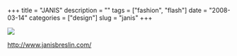 +++
title = "JANIS"
description = ""
tags = ["fashion", "flash"]
date = "2008-03-14"
categories = ["design"]
slug = "janis"
+++


 

  <div id="screens-thumbs" class="clearfix">
    <div class="txt-center" id="design-submission"><a href="http://www.janisbreslin.com/"><img id='bluga-thumbnail-806' class='bluga-thumbnail large' src='http://media.konigi.com/bluga/
wt47f278fe399f8_0.jpg'/></a></div>  
  </div>   
<p><a href="http://www.janisbreslin.com/">http://www.janisbreslin.com/</a></p>




